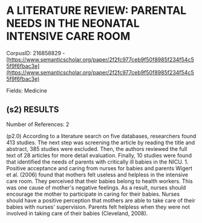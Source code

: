 # A LITERATURE REVIEW: PARENTAL NEEDS IN THE NEONATAL INTENSIVE CARE ROOM

CorpusID: 216858829 - [https://www.semanticscholar.org/paper/2f2fc977ceb9f50f8985f234f54c55f9f6fbac3e](https://www.semanticscholar.org/paper/2f2fc977ceb9f50f8985f234f54c55f9f6fbac3e)

Fields: Medicine

## (s2) RESULTS
Number of References: 2

(p2.0) According to a literature search on five databases, researchers found 413 studies. The next step was screening the article by reading the title and abstract, 385 studies were excluded. Then, the authors reviewed the full text of 28 articles for more detail evaluation. Finally, 10 studies were found that identified the needs of parents with critically ill babies in the NICU. 1. Positive acceptance and caring from nurses for babies and parents Wigert et al. (2006) found that mothers felt useless and helpless in the intensive care room. They perceived that their babies belong to health workers. This was one cause of mother's negative feelings. As a result, nurses should encourage the mother to participate in caring for their babies. Nurses should have a positive perception that mothers are able to take care of their babies with nurses' supervision. Parents felt helpless when they were not involved in taking care of their babies (Cleveland, 2008).
